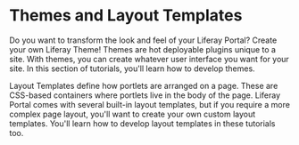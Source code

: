 # Themes and Layout Templates [](id=themes-and-layout-templates)

Do you want to transform the look and feel of your Liferay Portal? Create your
own Liferay Theme! Themes are hot deployable plugins unique to a site. With
themes, you can create whatever user interface you want for your site. In this
section of tutorials, you'll learn how to develop themes.

Layout Templates define how portlets are arranged on a page. These are
CSS-based containers where portlets live in the body of the page. Liferay Portal
comes with several built-in layout templates, but if you require a more complex
page layout, you'll want to create your own custom layout templates. You'll
learn how to develop layout templates in these tutorials too. 
